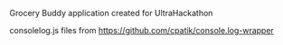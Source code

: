 ﻿Grocery Buddy application created for UltraHackathon

consolelog.js files from https://github.com/cpatik/console.log-wrapper